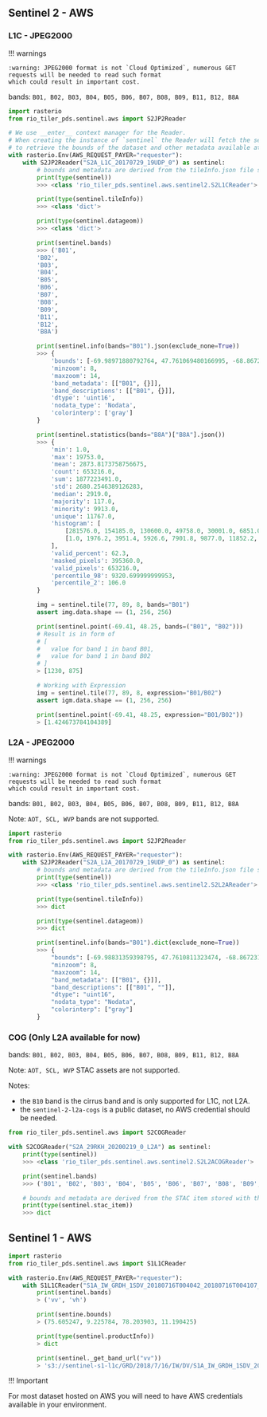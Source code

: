 ## Sentinel 2 - AWS

### L1C - JPEG2000

!!! warnings

    :warning: JPEG2000 format is not `Cloud Optimized`, numerous GET requests will be needed to read such format
    which could result in important cost.

bands: `B01, B02, B03, B04, B05, B06, B07, B08, B09, B11, B12, B8A`

```python
import rasterio
from rio_tiler_pds.sentinel.aws import S2JP2Reader

# We use __enter__ context manager for the Reader.
# When creating the instance of `sentinel` the Reader will fetch the sentinel 2 TileInfo.json
# to retrieve the bounds of the dataset and other metadata available at `sentinel.tileInfo`.
with rasterio.Env(AWS_REQUEST_PAYER="requester"):
    with S2JP2Reader("S2A_L1C_20170729_19UDP_0") as sentinel:
        # bounds and metadata are derived from the tileInfo.json file stored with the JPEG2000
        print(type(sentinel))
        >>> <class 'rio_tiler_pds.sentinel.aws.sentinel2.S2L1CReader'>

        print(type(sentinel.tileInfo))
        >>> <class 'dict'>

        print(type(sentinel.datageom))
        >>> <class 'dict'>

        print(sentinel.bands)
        >>> ('B01',
        'B02',
        'B03',
        'B04',
        'B05',
        'B06',
        'B07',
        'B08',
        'B09',
        'B11',
        'B12',
        'B8A')

        print(sentinel.info(bands="B01").json(exclude_none=True))
        >>> {
            'bounds': [-69.98971880792764, 47.761069480166995, -68.86723101847079, 48.75300221903151],
            'minzoom': 8,
            'maxzoom': 14,
            'band_metadata': [["B01", {}]],
            'band_descriptions': [["B01", {}]],
            'dtype': 'uint16',
            'nodata_type': 'Nodata',
            'colorinterp': ['gray']
        }

        print(sentinel.statistics(bands="B8A")["B8A"].json())
        >>> {
            'min': 1.0,
            'max': 19753.0,
            'mean': 2873.8173758756675,
            'count': 653216.0,
            'sum': 1877223491.0,
            'std': 2680.2546389126283,
            'median': 2919.0,
            'majority': 117.0,
            'minority': 9913.0,
            'unique': 11767.0,
            'histogram': [
                [281576.0, 154185.0, 130600.0, 49758.0, 30001.0, 6851.0, 242.0, 1.0, 1.0, 1.0],
                [1.0, 1976.2, 3951.4, 5926.6, 7901.8, 9877.0, 11852.2, 13827.4, 15802.6, 17777.8, 19753.0]
            ],
            'valid_percent': 62.3,
            'masked_pixels': 395360.0,
            'valid_pixels': 653216.0,
            'percentile_98': 9320.699999999953,
            'percentile_2': 106.0
        }

        img = sentinel.tile(77, 89, 8, bands="B01")
        assert img.data.shape == (1, 256, 256)

        print(sentinel.point(-69.41, 48.25, bands=("B01", "B02")))
        # Result is in form of
        # [
        #   value for band 1 in band B01,
        #   value for band 1 in band B02
        # ]
        > [1230, 875]

        # Working with Expression
        img = sentinel.tile(77, 89, 8, expression="B01/B02")
        assert igm.data.shape == (1, 256, 256)

        print(sentinel.point(-69.41, 48.25, expression="B01/B02"))
        > [1.424673784104389]
```

### L2A - JPEG2000

!!! warnings

    :warning: JPEG2000 format is not `Cloud Optimized`, numerous GET requests will be needed to read such format
    which could result in important cost.

bands: `B01, B02, B03, B04, B05, B06, B07, B08, B09, B11, B12, B8A`

Note: `AOT, SCL, WVP` bands are not supported.

```python
import rasterio
from rio_tiler_pds.sentinel.aws import S2JP2Reader

with rasterio.Env(AWS_REQUEST_PAYER="requester"):
    with S2JP2Reader("S2A_L2A_20170729_19UDP_0") as sentinel:
        # bounds and metadata are derived from the tileInfo.json file stored with the JPEG2000
        print(type(sentinel))
        >>> <class 'rio_tiler_pds.sentinel.aws.sentinel2.S2L2AReader'>

        print(type(sentinel.tileInfo))
        >>> dict

        print(type(sentinel.datageom))
        >>> dict

        print(sentinel.info(bands="B01").dict(exclude_none=True))
        >>> {
            "bounds": [-69.98831359398795, 47.7610811323474, -68.86723101847079, 48.75300225264652],
            "minzoom": 8,
            "maxzoom": 14,
            "band_metadata": [["B01", {}]],
            "band_descriptions": [["B01", ""]],
            "dtype": "uint16",
            "nodata_type": "Nodata",
            "colorinterp": ["gray"]
        }
```

### COG (Only L2A available for now)

bands: `B01, B02, B03, B04, B05, B06, B07, B08, B09, B11, B12, B8A`

Note: `AOT, SCL, WVP` STAC assets are not supported.

Notes:

- the `B10` band is the cirrus band and is only supported for L1C, not L2A.
- the `sentinel-2-l2a-cogs` is a public dataset, no AWS credential should be needed.

```python
from rio_tiler_pds.sentinel.aws import S2COGReader

with S2COGReader("S2A_29RKH_20200219_0_L2A") as sentinel:
    print(type(sentinel))
    >>> <class 'rio_tiler_pds.sentinel.aws.sentinel2.S2L2ACOGReader'>

    print(sentinel.bands)
    >>> ('B01', 'B02', 'B03', 'B04', 'B05', 'B06', 'B07', 'B08', 'B09', 'B11', 'B12', 'B8A')

    # bounds and metadata are derived from the STAC item stored with the COG
    print(type(sentinel.stac_item))
    >>> dict
```

## Sentinel 1 - AWS

```python
import rasterio
from rio_tiler_pds.sentinel.aws import S1L1CReader

with rasterio.Env(AWS_REQUEST_PAYER="requester"):
    with S1L1CReader("S1A_IW_GRDH_1SDV_20180716T004042_20180716T004107_022812_02792A_FD5B") as sentinel:
        print(sentinel.bands)
        > ('vv', 'vh')

        print(sentine.bounds)
        > (75.605247, 9.225784, 78.203903, 11.190425)

        print(type(sentinel.productInfo))
        > dict

        print(sentinel._get_band_url("vv"))
        > 's3://sentinel-s1-l1c/GRD/2018/7/16/IW/DV/S1A_IW_GRDH_1SDV_20180716T004042_20180716T004107_022812_02792A_FD5B/measurement/iw-vv.tiff'
```


!!! Important

For most dataset hosted on AWS you will need to have AWS credentials available in your environment.
